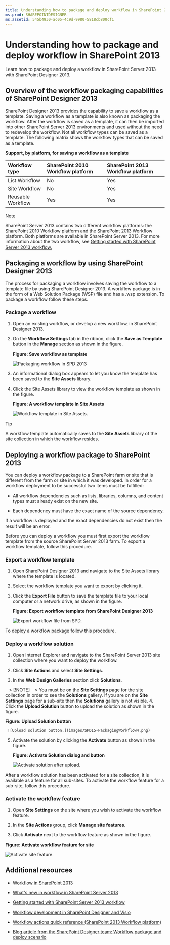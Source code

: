 ```yaml
---
title: Understanding how to package and deploy workflow in SharePoint 2013
ms.prod: SHAREPOINTDESIGNER
ms.assetid: 545b4930-ac05-4c9d-9980-5818cb800cf1
---
```



# Understanding how to package and deploy workflow in SharePoint 2013
Learn how to package and deploy a workflow in SharePoint Server 2013 with SharePoint Designer 2013. 
## Overview of the workflow packaging capabilities of SharePoint Designer 2013
<a name="section1"> </a>

SharePoint Designer 2013 provides the capability to save a workflow as a template. Saving a workflow as a template is also known as packaging the workflow. After the workflow is saved as a template, it can then be imported into other SharePoint Server 2013 environments and used without the need to redevelop the workflow. Not all workflow types can be saved as a template. The following matrix shows the workflow types that can be saved as a template. 
  
    
    

**Support, by platform, for saving a workflow as a template**


|**Workflow type**|**SharePoint 2010 Workflow platform**|**SharePoint 2013 Workflow platform**|
|:-----|:-----|:-----|
|List Workflow |No |Yes |
|Site Workflow |No |Yes |
|Reusable Workflow |Yes |Yes |
   

  
    
    

  
    
    

> [!NOTE]
> SharePoint Server 2013 contains two different workflow platforms: the SharePoint 2010 Workflow platform and the SharePoint 2013 Workflow platform. Both platforms are available in SharePoint Server 2013. For more information about the two workflow, see  [Getting started with SharePoint Server 2013 workflow.](http://msdn.microsoft.com/library/cc73be76-a329-449f-90ab-86822b1c2ee8.aspx)
  
    
    


## Packaging a workflow by using SharePoint Designer 2013
<a name="section2"> </a>

The process for packaging a workflow involves saving the workflow to a template file by using SharePoint Designer 2013. A workflow package is in the form of a Web Solution Package (WSP) file and has a .wsp extension. To package a workflow follow these steps. 
  
    
    

### Package a workflow


1. Open an existing workflow, or develop a new workflow, in SharePoint Designer 2013. 
    
  
2. On the **Workflow Settings** tab in the ribbon, click the **Save as Template** button in the **Manage** section as shown in the figure.
    
   **Figure: Save workflow as template**

  

     ![Packaging workflow in SPD 2013](images/SPD15-PackagingWorkflow1.png)
  

  

  
3. An informational dialog box appears to let you know the template has been saved to the **Site Assets** library.
    
  
4. Click the Site Assets library to view the workflow template as shown in the figure. 
    
   **Figure: A workflow template in Site Assets**

  

     ![Workflow template in Site Assets.](images/SPD15-PackagingWorkflow2.png)
  

  

  

  
    
    

> [!TIP]
> A workflow template automatically saves to the **Site Assets** library of the site collection in which the workflow resides.
  
    
    


## Deploying a workflow package to SharePoint 2013
<a name="section3"> </a>

You can deploy a workflow package to a SharePoint farm or site that is different from the farm or site in which it was developed. In order for a workflow deployment to be successful two items must be fulfilled: 
  
    
    

- All workflow dependencies such as lists, libraries, columns, and content types must already exist on the new site. 
    
  
- Each dependency must have the exact name of the source dependency. 
    
  
If a workflow is deployed and the exact dependencies do not exist then the result will be an error. 
  
    
    
Before you can deploy a workflow you must first export the workflow template from the source SharePoint Server 2013 farm. To export a workflow template, follow this procedure. 
  
    
    

### Export a workflow template


1. Open SharePoint Designer 2013 and navigate to the Site Assets library where the template is located. 
    
  
2. Select the workflow template you want to export by clicking it. 
    
  
3. Click the **Export File** button to save the template file to your local computer or a network drive, as shown in the figure.
    
   **Figure: Export workflow template from SharePoint Designer 2013**

  

     ![Export workflow file from SPD.](images/SPD15-PackagingWorkflow3.png)
  

  

  
To deploy a workflow package follow this procedure. 
  
    
    

### Deploy a workflow solution


1. Open Internet Explorer and navigate to the SharePoint Server 2013 site collection where you want to deploy the workflow. 
    
  
2. Click **Site Actions** and select **Site Settings**. 
    
  
3. In the **Web Design Galleries** section click **Solutions**. 
    
   > [!NOTE]
   > You must be on the **Site Settings** page for the site collection in order to see the **Solutions** gallery. If you are on the **Site Settings** page for a sub-site then the **Solutions** gallery is not visible.
4. Click the **Upload Solution** button to upload the solution as shown in the figure.
    
   **Figure: Upload Solution button**

  

     ![Upload solution button.](images/SPD15-PackagingWorkflow4.png)
  

  

  
5. Activate the solution by clicking the **Activate** button as shown in the figure.
    
   **Figure: Activate Solution dialog and button**

  

     ![Activate solution after upload.](images/SPD15-PackagingWorkflow5.png)
  

  

  
After a workflow solution has been activated for a site collection, it is available as a feature for all sub-sites. To activate the workflow feature for a sub-site, follow this procedure. 
  
    
    

### Activate the workflow feature


1. Open **Site Settings** on the site where you wish to activate the workflow feature.
    
  
2. In the **Site Actions** group, click **Manage site features**. 
    
  
3. Click **Activate** next to the workflow feature as shown in the figure.
    
  

**Figure: Activate workflow feature for site**

  
    
    

  
    
    
![Activate site feature.](images/SPD15-PackagingWorkflow6.png)
  
    
    

  
    
    

  
    
    

## Additional resources
<a name="bk_addresources"> </a>


-  [Workflow in SharePoint 2013 ](http://technet.microsoft.com/en-us/sharepoint/jj556245.aspx)
    
  
-  [What's new in workflow in SharePoint Server 2013](http://msdn.microsoft.com/library/6ab8a28b-fa2f-4530-8b55-a7f663bf15ea.aspx)
    
  
-  [Getting started with SharePoint Server 2013 workflow](http://msdn.microsoft.com/library/cc73be76-a329-449f-90ab-86822b1c2ee8.aspx)
    
  
-  [Workflow development in SharePoint Designer and Visio](workflow-development-in-sharepoint-designer-and-visio.md)
    
  
-  [Workflow actions quick reference (SharePoint 2013 Workflow platform)](workflow-actions-quick-reference-sharepoint-2013-workflow-platform.md)
    
  
-  [Blog article from the SharePoint Designer team: Workflow package and deploy scenario](http://blogs.msdn.com/b/sharepointdesigner/archive/2012/08/30/packaging-list-site-and-reusable-workflow-and-how-to-deploy-the-package.aspx)
    
  

